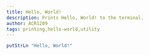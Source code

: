 ```yaml
---
title: Hello, World!
description: Prints Hello, World! to the terminal.
author: ACR1209
tags: printing,hello-world,utility
---
```


```haskell
putStrLn "Hello, World!"
```
